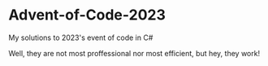 # Advent-of-Code-2023
My solutions to 2023's event of code in C#

Well, they are not most proffessional nor most efficient, but hey, they work!
